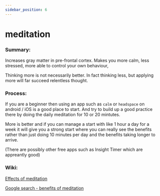 ```yaml
---
sidebar_position: 6
---
```


# meditation

### Summary: 
Increases gray matter in pre-frontal cortex. Makes you more calm, less stressed,
more able to control your own behaviour, 

Thinking more is not necessarily better. In fact thinking less, but applying more 
will far succeed relentless thought.



### Process:

If you are a beginner then using an app such as `calm` or `headspace` on android / iOS 
is a good place to start. And try to build up a good practice there by doing the daily meditation for 10 or 20 mintutes.

More is better and if you can manage a start with like 1 hour a day for a week it will give you a 
strong start where you can really see the benefits rather than just doing 10 minutes per day and the benefits taking longer
to arrive.

(There are possibly other free apps such as Insight Timer which are appreantly good)


### Wiki:

[Effects of meditation](https://en.wikipedia.org/wiki/Effects_of_meditation)

[Google search - benefits of meditation](https://www.google.com/search?q=benefits+of+meditation)




